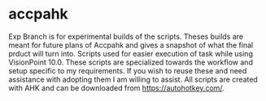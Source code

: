 # accpahk
Exp Branch is for experimental builds of the scripts. Theses builds are meant for future plans of Accpahk and gives a snapshot of what the final prduct will turn into.
Scripts used for easier execution of task while using VisionPoint 10.0. 
These scripts are specialized towards the workflow and setup specific to my requirements. 
If you wish to reuse these and need assistance with adopting them I am willing to assist.
All scripts are created with AHK and can be downloaded from https://autohotkey.com/.
